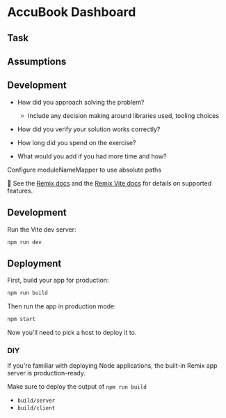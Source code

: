 # AccuBook Dashboard

## Task

## Assumptions


## Development

- How did you approach solving the problem?
    - Include any decision making around libraries used, tooling choices

- How did you verify your solution works correctly?

- How long did you spend on the exercise?

- What would you add if you had more time and how?

Configure moduleNameMapper to use absolute paths

📖 See the [Remix docs](https://remix.run/docs) and the [Remix Vite docs](https://remix.run/docs/en/main/guides/vite) for details on supported features.

## Development

Run the Vite dev server:

```shellscript
npm run dev
```

## Deployment

First, build your app for production:

```sh
npm run build
```

Then run the app in production mode:

```sh
npm start
```

Now you'll need to pick a host to deploy it to.

### DIY

If you're familiar with deploying Node applications, the built-in Remix app server is production-ready.

Make sure to deploy the output of `npm run build`

- `build/server`
- `build/client`

